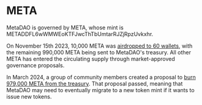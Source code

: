 # META

MetaDAO is governed by META, whose mint is METADDFL6wWMWEoKTFJwcThTbUmtarRJZjRpzUvkxhr.

On November 15th 2023, 10,000 META was [airdropped to 60 wallets](https://blog.metadao.fi/the-meta-dao-decentralizes-d2d01dd5aa45), with the remaining 990,000 META being sent to MetaDAO's treasury. All other META has entered the circulating supply through market-approved governance proposals.

In March 2024, a group of community members created a proposal to [burn 979,000 META from the treasury](https://futarchy.metadao.fi/metadao/proposals/ELwCkHt1U9VBpUFJ7qGoVMatEwLSr1HYj9q9t8JQ1NcU). That proposal passed, meaning that MetaDAO may need to eventually migrate to a new token mint if it wants to issue new tokens.
